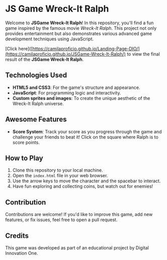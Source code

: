 # JS Game Wreck-It Ralph

Welcome to **JSGame Wreck-It Ralph**! In this repository, you'll find a fun game inspired by the famous movie *Wreck-It Ralph*. This project not only provides entertainment but also demonstrates various advanced game development techniques using JavaScript.

[Click here]([https://camilaproficio.github.io/Landing-Page-DIO/](https://camilaproficio.github.io/JSGame-Wreck-It-Ralph/) to view the final result of the **JSGame Wreck-It Ralph**.

## Technologies Used
- **HTML5 and CSS3**: For the game's structure and appearance.
- **JavaScript**: For programming logic and interactivity.
- **Custom sprites and images**: To create the unique aesthetic of the Wreck-It Ralph universe.

## Awesome Features
- **Score System**: Track your score as you progress through the game and challenge your friends to beat it! Click on the square where Ralph is to score points.

## How to Play
1. Clone this repository to your local machine.
2. Open the `index.html` file in your web browser.
3. Use the arrow keys to move the character and the spacebar to interact.
4. Have fun exploring and collecting coins, but watch out for enemies!

## Contribution
Contributions are welcome! If you'd like to improve this game, add new features, or fix issues, feel free to open a pull request.

## Credits
This game was developed as part of an educational project by Digital Innovation One.
